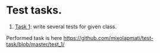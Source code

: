 # Test tasks.
1. [Task 1](/test_1): write several tests for given class. 

Performed task is here https://github.com/mixolapmati/test-task/blob/master/test_1/

